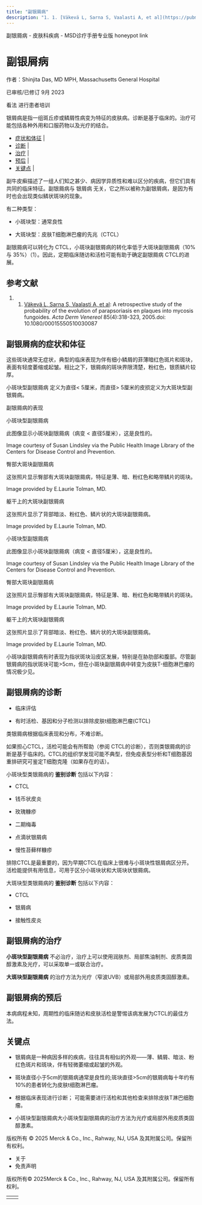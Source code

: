```yaml
---
title: "副银屑病"
description: "1. 1. [Väkevä L, Sarna S, Vaalasti A, et al](https://pubmed.ncbi.nlm.nih.gov/16191852/): A retrospective study of the probability of the evolution of parapsoriasis en plaques into mycosis fungoides. _Acta Derm Venereol_ 85(4):318-323, 2005.doi: 10.1080/00015550510030087"
---
```


﻿副银屑病 \- 皮肤科疾病 \- MSD诊疗手册专业版 honeypot link

# 副银屑病

作者：Shinjita Das, MD MPH, Massachusetts General Hospital

已审核/已修订 9月 2023

看法 进行患者培训

银屑病是指一组斑丘疹或鳞屑性病变为特征的皮肤病。诊断是基于临床的。治疗可能包括各种外用和口服药物以及光疗的结合。

- [症状和体征](#症状和体征_v12814499_zh) \|
- [诊断](#诊断_v39823068_zh) \|
- [治疗](#治疗_v12814508_zh) \|
- [预后](#预后_v12814505_zh) \|
- [关键点](#关键点_v39823109_zh) \|

副牛皮癣描述了一组人们知之甚少、病因学异质性和难以区分的疾病，但它们具有共同的临床特征。副银屑病与 银屑病 无关，它之所以被称为副银屑病，是因为有时也会出现类似鳞状斑块的现象。

有二种类型：

- 小斑块型：通常良性

- 大斑块型：皮肤T细胞淋巴瘤的先兆（CTCL）


副银屑病可以转化为 CTCL，小斑块副银屑病的转化率低于大斑块副银屑病（10% 与 35%）（1）。因此，定期临床随访和活检可能有助于确定副银屑病 CTCL的进展。

## 参考文献

1. 1. [Väkevä L, Sarna S, Vaalasti A, et al](https://pubmed.ncbi.nlm.nih.gov/16191852/): A retrospective study of the probability of the evolution of parapsoriasis en plaques into mycosis fungoides. _Acta Derm Venereol_ 85(4):318-323, 2005.doi: 10.1080/00015550510030087


## 副银屑病的症状和体征

这些斑块通常无症状，典型的临床表现为伴有细小鳞屑的菲薄暗红色斑片和斑块，表面有轻度萎缩或起皱。相比之下，银屑病的斑块界限清楚，粉红色，银质鳞片较厚。

小斑块型副银屑病 定义为直径< 5厘米，而直径> 5厘米的皮损定义为大斑块型副银屑病。

副银屑病的表现



小斑块型副银屑病

此图像显示小斑块副银屑病（病变 < 直径5厘米），这是良性的。

Image courtesy of Susan Lindsley via the Public Health Image Library of the Centers for Disease Control and Prevention.



臀部大斑块副银屑病

这张照片显示臀部有大斑块副银屑病，特征是薄、暗、粉红色和略带鳞片的斑块。

Image provided by E.Laurie Tolman, MD.



躯干上的大斑块副银屑病

这张照片显示了背部暗淡、粉红色、鳞片状的大斑块副银屑病。

Image provided by E.Laurie Tolman, MD.



小斑块型副银屑病

此图像显示小斑块副银屑病（病变 < 直径5厘米），这是良性的。

Image courtesy of Susan Lindsley via the Public Health Image Library of the Centers for Disease Control and Prevention.



臀部大斑块副银屑病

这张照片显示臀部有大斑块副银屑病，特征是薄、暗、粉红色和略带鳞片的斑块。

Image provided by E.Laurie Tolman, MD.



躯干上的大斑块副银屑病

这张照片显示了背部暗淡、粉红色、鳞片状的大斑块副银屑病。

Image provided by E.Laurie Tolman, MD.

小斑块副银屑病有时表现为指状斑块沿皮区发展，特别是在胁肋部和腹部。尽管副银屑病的指状斑块可能>5cm，但在小斑块副银屑病中转变为皮肤T-细胞淋巴瘤的情况极少见。

## 副银屑病的诊断

- 临床评估

- 有时活检、基因和分子检测以排除皮肤t细胞淋巴瘤(CTCL)


类银屑病根据临床表现和分布，不难诊断。

如果担心CTCL，活检可能会有所帮助（参阅 CTCL的诊断），否则类银屑病的诊断是基于临床的。CTCL的组织学发现可能不典型，但免疫表型分析和T细胞基因重排研究可鉴定T细胞克隆（如果存在的话）。

小斑块型类银屑病的 **鉴别诊断** 包括以下内容：

- CTCL

- 钱币状皮炎

- 玫瑰糠疹

- 二期梅毒

- 点滴状银屑病

- 慢性苔藓样糠疹


排除CTCL是最重要的，因为早期CTCL在临床上很难与小斑块性银屑病区分开。活检能提供有用信息，可用于区分小斑块状和大斑块状银屑病。

大斑块型类银屑病的 **鉴别诊断** 包括以下内容：

- CTCL

- 银屑病

- 接触性皮炎


## 副银屑病的治疗

**小斑块型副银屑病** 不必治疗，治疗上可以使用润肤剂、局部焦油制剂、皮质类固醇激素及光疗，可以采取单一或联合治疗。

**大斑块型副银屑病** 的治疗方法为光疗（窄波UVB）或局部外用皮质类固醇激素。

## 副银屑病的预后

本病病程未知，周期性的临床随访和皮肤活检是警惕该病发展为CTCL的最佳方法。

## 关键点

- 银屑病是一种病因多样的疾病，往往具有相似的外观——薄、鳞屑、暗淡、粉红色斑片和斑块，伴有轻微萎缩或起皱的外观。

- 斑块直径小于5cm的银屑病通常是良性的;斑块直径>5cm的银屑病每十年约有10%的患者转化为皮肤t细胞淋巴瘤。

- 根据临床表现进行诊断； 可能需要进行活检和其他检查来排除皮肤T淋巴细胞瘤。

- 小斑块型副银屑病大小斑块型副银屑病的治疗方法为光疗或局部外用皮质类固醇激素。




版权所有 © 2025
Merck & Co., Inc., Rahway, NJ, USA 及其附属公司。保留所有权利。

- 关于
- 免责声明

版权所有© 2025Merck & Co., Inc., Rahway, NJ, USA 及其附属公司。保留所有权利。

|     |     |
| --- | --- |
|  |  |